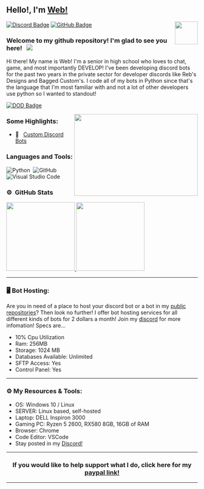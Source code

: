 ## Hello!, I'm [Web!](https://github.com/WebTheDev/)

<img align="right" height="60" width="60" alt="" src="https://media.discordapp.net/attachments/822258983544029194/822680431534932009/Comp_93.gif" />

[![Discord Badge](https://img.shields.io/badge/-Discord-0e76a8?style=flat-square&logo=Discord&logoColor=white)](https://discord.gg/kejhHFrA9t)
[![GitHub Badge](https://img.shields.io/badge/-GitHub-ffffff?style=flat-square&logo=Github&logoColor=black)](https://github.com/webthedev)

### Welcome to my github repository! I'm glad to see you here! &nbsp; ![](https://komarev.com/ghpvc/?username=webthedev&label=Views&color=blue&style=plastic)

Hi there! My name is Web! I'm a senior in high school who loves to chat, game, and most importantly DEVELOP! I've been developing discord bots for the past two years in the private sector for developer discords like Reb's Designs and Bagged Custom's. I code all of my bots in Python since that's the language that I'm most familiar with and not a lot of other developers use python so I wanted to standout!


[![DOD Badge](https://img.shields.io/badge/TEAM-DEVING%20ON%20DISCORD-17a6ec?style=for-the-badge)](https://github.com/WebTheDev)

<img align="right" height="215" width="325" alt="" src="https://i.imgur.com/s99cKO8.gif" />


### Some Highlights:

- 👾 &nbsp; [Custom Discord Bots](https://discord.gg/kejhHFrA9t)


### Languages and Tools:

![Python](https://img.shields.io/badge/-Python-333333?style=flat&logo=python)&nbsp;
![GitHub](https://img.shields.io/badge/-GitHub-333333?style=flat&logo=github)&nbsp;
![Visual Studio Code](https://img.shields.io/badge/-Visual%20Studio%20Code-333333?style=flat&logo=visual-studio-code&logoColor=007ACC)&nbsp;

### ⚙️ &nbsp;GitHub Stats

<p align="left">
<a href="https://github.com/WebTheDev">
  <img height="180em" src="https://github-readme-stats-eight-theta.vercel.app/api?username=webthedev&show_icons=true&theme=react&include_all_commits=true&count_private=true"/>
  <img height="180em" src="https://github-readme-stats-eight-theta.vercel.app/api/top-langs/?username=webthedev&layout=compact&langs_count=8&theme=react"/>
</a>
</p>

---

### 🖥️ Bot Hosting:
Are you in need of a place to host your discord bot or a bot in my [public repositories](https://github.com/WebTheDev?tab=repositories)? Then look no further! I offer bot hosting services for all different kinds of bots for 2 dollars a month! Join my [discord](https://discord.gg/kejhHFrA9t) for more infomation! Specs are...
- 10% Cpu Utilization
- Ram: 256MB
- Storage: 1024 MB 
- Databases Available: Unlimited
- SFTP Access: Yes
- Control Panel: Yes

---

### ⚙️ My Resources & Tools:

- OS: Windows 10 / Linux
- SERVER: Linux based, self-hosted
- Laptop: DELL Inspiron 3000
- Gaming PC: Ryzen 5 2600, RX580 8GB, 16GB of RAM
- Browser: Chrome
- Code Editor: VSCode 
- Stay posted in my [Discord!](https://discord.gg/kejhHFrA9t)

---

<h3 align=center>If you would like to help support what I do, click here for my <a href="https://paypal.me/websdevelopment">paypal link!</h3>

---
